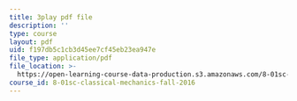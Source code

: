```yaml
---
title: 3play pdf file
description: ''
type: course
layout: pdf
uid: f197db5c1cb3d45ee7cf45eb23ea947e
file_type: application/pdf
file_location: >-
  https://open-learning-course-data-production.s3.amazonaws.com/8-01sc-classical-mechanics-fall-2016/f197db5c1cb3d45ee7cf45eb23ea947e_huPKjd3wLyc.pdf
course_id: 8-01sc-classical-mechanics-fall-2016
---
```

